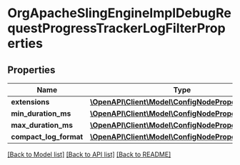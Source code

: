 # OrgApacheSlingEngineImplDebugRequestProgressTrackerLogFilterProperties

## Properties
Name | Type | Description | Notes
------------ | ------------- | ------------- | -------------
**extensions** | [**\OpenAPI\Client\Model\ConfigNodePropertyArray**](ConfigNodePropertyArray.md) |  | [optional] 
**min_duration_ms** | [**\OpenAPI\Client\Model\ConfigNodePropertyInteger**](ConfigNodePropertyInteger.md) |  | [optional] 
**max_duration_ms** | [**\OpenAPI\Client\Model\ConfigNodePropertyInteger**](ConfigNodePropertyInteger.md) |  | [optional] 
**compact_log_format** | [**\OpenAPI\Client\Model\ConfigNodePropertyBoolean**](ConfigNodePropertyBoolean.md) |  | [optional] 

[[Back to Model list]](../README.md#documentation-for-models) [[Back to API list]](../README.md#documentation-for-api-endpoints) [[Back to README]](../README.md)


